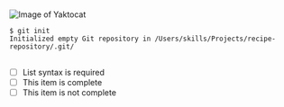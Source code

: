 # 
![Image of Yaktocat](https://octodex.github.com/images/yaktocat.png)  

```
$ git init
Initialized empty Git repository in /Users/skills/Projects/recipe-repository/.git/
```
##
- [ ] List syntax is required
- [ ] This item is complete
- [ ] This item is not complete
##
